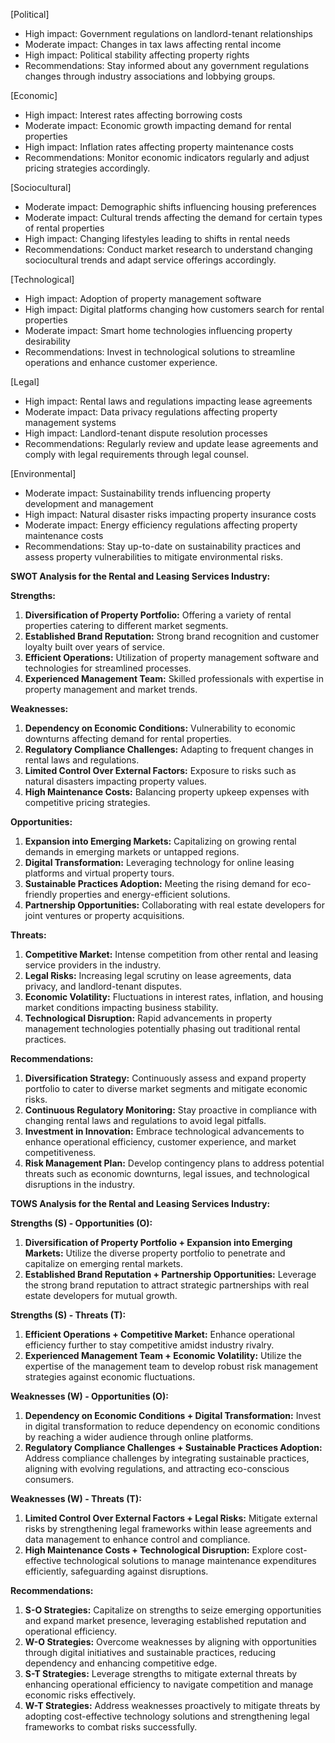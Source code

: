 [Political]
- High impact: Government regulations on landlord-tenant relationships
- Moderate impact: Changes in tax laws affecting rental income
- High impact: Political stability affecting property rights
- Recommendations: Stay informed about any government regulations changes through industry associations and lobbying groups.

[Economic]
- High impact: Interest rates affecting borrowing costs
- Moderate impact: Economic growth impacting demand for rental properties
- High impact: Inflation rates affecting property maintenance costs
- Recommendations: Monitor economic indicators regularly and adjust pricing strategies accordingly.

[Sociocultural]
- Moderate impact: Demographic shifts influencing housing preferences
- Moderate impact: Cultural trends affecting the demand for certain types of rental properties
- High impact: Changing lifestyles leading to shifts in rental needs
- Recommendations: Conduct market research to understand changing sociocultural trends and adapt service offerings accordingly.

[Technological]
- High impact: Adoption of property management software
- High impact: Digital platforms changing how customers search for rental properties
- Moderate impact: Smart home technologies influencing property desirability
- Recommendations: Invest in technological solutions to streamline operations and enhance customer experience.

[Legal]
- High impact: Rental laws and regulations impacting lease agreements
- Moderate impact: Data privacy regulations affecting property management systems
- High impact: Landlord-tenant dispute resolution processes
- Recommendations: Regularly review and update lease agreements and comply with legal requirements through legal counsel.

[Environmental]
- Moderate impact: Sustainability trends influencing property development and management
- High impact: Natural disaster risks impacting property insurance costs
- Moderate impact: Energy efficiency regulations affecting property maintenance costs
- Recommendations: Stay up-to-date on sustainability practices and assess property vulnerabilities to mitigate environmental risks.

**SWOT Analysis for the Rental and Leasing Services Industry:**

**Strengths:**
1. **Diversification of Property Portfolio:** Offering a variety of rental properties catering to different market segments.
2. **Established Brand Reputation:** Strong brand recognition and customer loyalty built over years of service.
3. **Efficient Operations:** Utilization of property management software and technologies for streamlined processes.
4. **Experienced Management Team:** Skilled professionals with expertise in property management and market trends.

**Weaknesses:**
1. **Dependency on Economic Conditions:** Vulnerability to economic downturns affecting demand for rental properties.
2. **Regulatory Compliance Challenges:** Adapting to frequent changes in rental laws and regulations.
3. **Limited Control Over External Factors:** Exposure to risks such as natural disasters impacting property values.
4. **High Maintenance Costs:** Balancing property upkeep expenses with competitive pricing strategies.

**Opportunities:**
1. **Expansion into Emerging Markets:** Capitalizing on growing rental demands in emerging markets or untapped regions.
2. **Digital Transformation:** Leveraging technology for online leasing platforms and virtual property tours.
3. **Sustainable Practices Adoption:** Meeting the rising demand for eco-friendly properties and energy-efficient solutions.
4. **Partnership Opportunities:** Collaborating with real estate developers for joint ventures or property acquisitions.

**Threats:**
1. **Competitive Market:** Intense competition from other rental and leasing service providers in the industry.
2. **Legal Risks:** Increasing legal scrutiny on lease agreements, data privacy, and landlord-tenant disputes.
3. **Economic Volatility:** Fluctuations in interest rates, inflation, and housing market conditions impacting business stability.
4. **Technological Disruption:** Rapid advancements in property management technologies potentially phasing out traditional rental practices.

**Recommendations:**
1. **Diversification Strategy:** Continuously assess and expand property portfolio to cater to diverse market segments and mitigate economic risks.
2. **Continuous Regulatory Monitoring:** Stay proactive in compliance with changing rental laws and regulations to avoid legal pitfalls.
3. **Investment in Innovation:** Embrace technological advancements to enhance operational efficiency, customer experience, and market competitiveness.
4. **Risk Management Plan:** Develop contingency plans to address potential threats such as economic downturns, legal issues, and technological disruptions in the industry.

**TOWS Analysis for the Rental and Leasing Services Industry:**

**Strengths (S) - Opportunities (O):**
1. **Diversification of Property Portfolio + Expansion into Emerging Markets:** Utilize the diverse property portfolio to penetrate and capitalize on emerging rental markets.
2. **Established Brand Reputation + Partnership Opportunities:** Leverage the strong brand reputation to attract strategic partnerships with real estate developers for mutual growth.

**Strengths (S) - Threats (T):**
1. **Efficient Operations + Competitive Market:** Enhance operational efficiency further to stay competitive amidst industry rivalry.
2. **Experienced Management Team + Economic Volatility:** Utilize the expertise of the management team to develop robust risk management strategies against economic fluctuations.

**Weaknesses (W) - Opportunities (O):**
1. **Dependency on Economic Conditions + Digital Transformation:** Invest in digital transformation to reduce dependency on economic conditions by reaching a wider audience through online platforms.
2. **Regulatory Compliance Challenges + Sustainable Practices Adoption:** Address compliance challenges by integrating sustainable practices, aligning with evolving regulations, and attracting eco-conscious consumers.

**Weaknesses (W) - Threats (T):**
1. **Limited Control Over External Factors + Legal Risks:** Mitigate external risks by strengthening legal frameworks within lease agreements and data management to enhance control and compliance.
2. **High Maintenance Costs + Technological Disruption:** Explore cost-effective technological solutions to manage maintenance expenditures efficiently, safeguarding against disruptions.

**Recommendations:**
1. **S-O Strategies:** Capitalize on strengths to seize emerging opportunities and expand market presence, leveraging established reputation and operational efficiency.
2. **W-O Strategies:** Overcome weaknesses by aligning with opportunities through digital initiatives and sustainable practices, reducing dependency and enhancing competitive edge.
3. **S-T Strategies:** Leverage strengths to mitigate external threats by enhancing operational efficiency to navigate competition and manage economic risks effectively.
4. **W-T Strategies:** Address weaknesses proactively to mitigate threats by adopting cost-effective technology solutions and strengthening legal frameworks to combat risks successfully.


